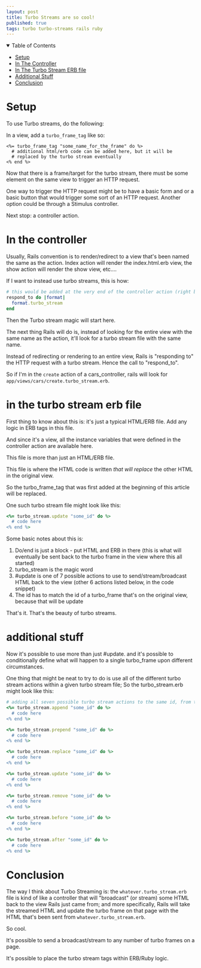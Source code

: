 ```yaml
---
layout: post
title: Turbo Streams are so cool!
published: true
tags: turbo turbo-streams rails ruby
---
```


<details open>
<summary>Table of Contents</summary>
<ul>
<li><a href="#setup">Setup</a></li>
<li><a href="#in-the-controller">In The Controller</a></li>
<li><a href="#in-the-turbo-stream-erb-file">In The Turbo Stream ERB file</a></li>
<li><a href="#additional-stuff">Additional Stuff</a></li>
<li><a href="#conclusion">Conclusion</a></li>
</ul>
</details>

# Setup

To use Turbo streams, do the following:

In a view, add a `turbo_frame_tag` like so:

```erb
<%= turbo_frame_tag "some_name_for_the_frame" do %>
  # additional html/erb code can be added here, but it will be
  # replaced by the turbo stream eventually
<% end %>
```

Now that there is a frame/target for the turbo stream, there must be some element on the same view to trigger an HTTP request.

One way to trigger the HTTP request might be to have a basic form and or a basic button that would trigger some sort of an HTTP request. Another option could be through a Stimulus controller.

Next stop: a controller action.

# In the controller

Usually, Rails convention is to render/redirect to a view that's been named the same as the action. Index action will render the index.html.erb view, the show action will render the show view, etc....

If I want to instead use turbo streams, this is how:

```ruby
# this would be added at the very end of the controller action (right before the "end" statement)
respond_to do |format|
  format.turbo_stream
end
```

Then the Turbo stream magic will start here.

The next thing Rails will do is, instead of looking for the entire view with the same name as the action, it'll look for a turbo stream file with the same name.

Instead of redirecting or rendering to an entire view, Rails is "responding to" the HTTP request with a turbo stream. Hence the call to "respond_to".

So if I'm in the `create` action of a  cars_controller, rails will look for `app/views/cars/create.turbo_stream.erb`.

# in the turbo stream erb file

First thing to know about this is: it's just a typical HTML/ERB file. Add any logic in ERB tags in this file.

And since it's a view, all the instance variables that were defined in the controller action are available here.

This file is more than just an HTML/ERB file.

This file is where the HTML code is written _that will replace_ the other HTML in the original view.

So the turbo_frame_tag that was first added at the beginning of this article will be replaced.

One such turbo stream file might look like this:

```ruby
<%= turbo_stream.update "some_id" do %>
  # code here
<% end %>
```
Some basic notes about this is:

1. Do/end is just a block - put HTML and ERB in there (this is what will eventually be sent back to the turbo frame in the view where this all started)
2. turbo_stream is the magic word
3. #update is one of 7 possible actions to use to send/stream/broadcast HTML back to the view (other 6 actions listed below, in the code snippet)
4. The id has to match the id of a turbo_frame that's on the original view, because that will be update

That's it. That's the beauty of turbo streams.

# additional stuff
Now it's possible to use more than just #update. and it's possible to conditionally define what will happen to a single turbo_frame upon different circumstances.

One thing that might be neat to try to do is use all of the different turbo stream actions within a given turbo stream file; So the turbo_stream.erb might look like this:

```ruby
# adding all seven possible turbo stream actions to the same id, from the same file
<%= turbo_stream.append "some_id" do %>
  # code here
<% end %>

<%= turbo_stream.prepend "some_id" do %>
  # code here
<% end %>

<%= turbo_stream.replace "some_id" do %>
  # code here
<% end %>

<%= turbo_stream.update "some_id" do %>
  # code here
<% end %>

<%= turbo_stream.remove "some_id" do %>
  # code here
<% end %>

<%= turbo_stream.before "some_id" do %>
  # code here
<% end %>

<%= turbo_stream.after "some_id" do %>
  # code here
<% end %>

```

# Conclusion
The way I think about Turbo Streaming is: the `whatever.turbo_stream.erb` file is kind of like a controller that will "broadcast" (or stream) some HTML back to the view Rails just came from; and more specifically, Rails will take the streamed HTML and update the turbo frame on that page with the HTML that's been sent from `whatever.turbo_stream.erb`.

So cool.


It's possible to send a broadcast/stream to any number of turbo frames on a page.

It's possible to place the turbo stream tags within ERB/Ruby logic.
